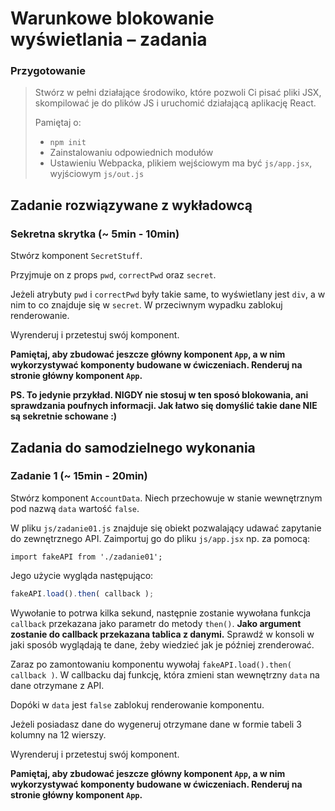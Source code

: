 # Warunkowe blokowanie wyświetlania &ndash; zadania

### Przygotowanie

> Stwórz w pełni działające środowiko, które pozwoli Ci pisać pliki JSX, skompilować je do plików JS i uruchomić działającą aplikację React.
> 
> Pamiętaj o:
> - ```npm init```
> - Zainstalowaniu odpowiednich modułów
> - Ustawieniu Webpacka, plikiem wejściowym ma być `js/app.jsx`, wyjściowym `js/out.js`

## Zadanie rozwiązywane z wykładowcą

### Sekretna skrytka (~ 5min - 10min)

Stwórz komponent `SecretStuff`.

Przyjmuje on z props `pwd`, `correctPwd` oraz `secret`.

Jeżeli atrybuty `pwd` i `correctPwd` były takie same, to wyświetlany jest `div`, a w nim to co znajduje się w `secret`. W przeciwnym wypadku zablokuj renderowanie.

Wyrenderuj i przetestuj swój komponent. 

**Pamiętaj, aby zbudować jeszcze główny komponent `App`, a w nim wykorzystywać komponenty budowane w ćwiczeniach. Renderuj na stronie główny komponent `App`.**

**PS. To jedynie przykład. NIGDY nie stosuj w ten sposó blokowania, ani sprawdzania poufnych informacji. Jak łatwo się domyślić takie dane NIE są sekretnie schowane :)**

## Zadania do samodzielnego wykonania

### Zadanie 1 (~ 15min - 20min)

Stwórz komponent `AccountData`. Niech przechowuje w stanie wewnętrznym pod nazwą `data` wartość `false`.

W pliku `js/zadanie01.js` znajduje się obiekt pozwalający udawać zapytanie do zewnętrznego API. Zaimportuj go do pliku `js/app.jsx` np. za pomocą:

```import fakeAPI from './zadanie01';```

Jego użycie wygląda następująco:
```JavaScript
fakeAPI.load().then( callback );
```

Wywołanie to potrwa kilka sekund, następnie zostanie wywołana funkcja `callback` przekazana jako parametr do metody `then()`. **Jako argument zostanie do callback przekazana tablica z danymi.** Sprawdź w konsoli w jaki sposób wyglądają te dane, żeby wiedzieć jak je później zrenderować.
 
 Zaraz po zamontowaniu komponentu wywołaj ```fakeAPI.load().then( callback )```. W callbacku daj funkcję, która zmieni stan wewnętrzny `data` na dane otrzymane z API.
 
 Dopóki w `data` jest `false` zablokuj renderowanie komponentu.
 
 Jeżeli posiadasz dane do wygeneruj otrzymane dane w formie tabeli 3 kolumny na 12 wierszy.

Wyrenderuj i przetestuj swój komponent.

**Pamiętaj, aby zbudować jeszcze główny komponent `App`, a w nim wykorzystywać komponenty budowane w ćwiczeniach. Renderuj na stronie główny komponent `App`.**